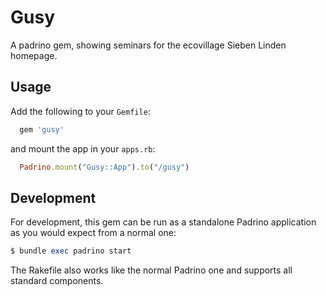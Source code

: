 # Gusy

A padrino gem, showing seminars for the ecovillage Sieben Linden homepage.

## Usage

Add the following to your `Gemfile`:

```ruby
  gem 'gusy'
```

and mount the app in your `apps.rb`:

```ruby
  Padrino.mount("Gusy::App").to("/gusy")
```

## Development

For development, this gem can be run as a standalone Padrino application
as you would expect from a normal one:

```ruby
$ bundle exec padrino start
```

The Rakefile also works like the normal Padrino one and supports all standard
components.
